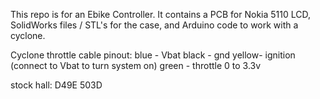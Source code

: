 This repo is for an Ebike Controller. It contains a PCB for Nokia 5110 LCD, SolidWorks files / STL's for the case, and Arduino code to work with a cyclone. 

Cyclone throttle cable pinout:
blue - Vbat 
black - gnd
yellow- ignition (connect to Vbat to turn system on)
green - throttle 0 to 3.3v

stock hall: D49E 503D

